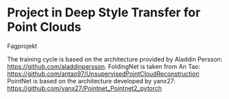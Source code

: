 # Project in Deep Style Transfer for Point Clouds
Fagprojekt

The training cycle is based on the architecture provided by Aladdin Persson: https://github.com/aladdinpersson.
FoldingNet is taken from An Tao: https://github.com/antao97/UnsupervisedPointCloudReconstruction 
PointNet is based on the architecture developed by yanx27: https://github.com/yanx27/Pointnet_Pointnet2_pytorch
